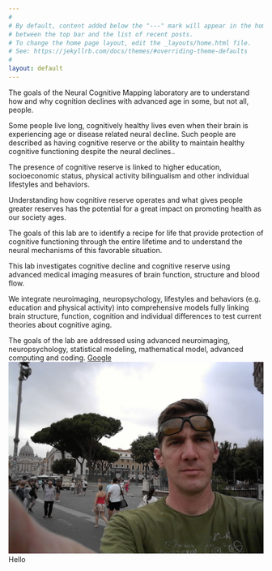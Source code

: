 ```yaml
---
#
# By default, content added below the "---" mark will appear in the home page
# between the top bar and the list of recent posts.
# To change the home page layout, edit the _layouts/home.html file.
# See: https://jekyllrb.com/docs/themes/#overriding-theme-defaults
#
layout: default
---
```

The goals of the Neural Cognitive Mapping laboratory are to understand how and why cognition declines with advanced age in some, but not all, people. 

Some people live long, cognitively healthy lives even when their brain is experiencing age or disease related neural decline. Such people are described as having cognitive reserve or the ability to maintain healthy cognitive functioning despite the neural declines.. 

The presence of cognitive reserve is linked to higher education, socioeconomic status, physical activity bilingualism and other individual lifestyles and behaviors.

Understanding how cognitive reserve operates and what gives people greater reserves has the potential for a great impact on promoting health as our society ages. 

The goals of this lab are to identify a recipe for life that provide protection of cognitive functioning through the entire lifetime and to understand the neural mechanisms of this favorable situation.

This lab investigates cognitive decline and cognitive reserve using advanced medical imaging measures of brain function, structure and blood flow. 

We integrate neuroimaging, neuropsychology, lifestyles and behaviors (e.g. education and physical activity) into comprehensive models fully linking brain structure, function, cognition and individual differences to test current theories about cognitive aging.

The goals of the lab are addressed using advanced neuroimaging, neuropsychology, statistical modeling, mathematical model, advanced computing and coding. 
[Google](http://google.com/)
![Jason in Rome](JasonRome.jpeg)
Hello
